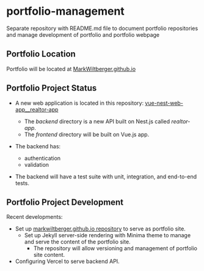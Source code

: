 # portfolio-management
Separate repository with README.md file to document portfolio repositories and manage development of portfolio and portfolio webpage

## Portfolio Location
Portfolio will be located at [MarkWiltberger.github.io](https://MarkWiltberger.github.io/)

## Portfolio Project Status
 - A new web application is located in this repository: [vue-nest-web-app__realtor-app](https://github.com/MarkWiltberger/vue-nest-web-app__realtor-app)
   - The _backend_ directory is a new API built on Nest.js called _realtor-app_.
   - The _frontend_ directory will be built on Vue.js app.
  
 - The backend has:
   - authentication
   - validation
  
 - The backend will have a test suite with unit, integration, and end-to-end tests.

## Portfolio Project Development
Recent developments:
 - Set up [markwiltberger.github.io repository](https://github.com/MarkWiltberger/markwiltberger.github.io) to serve as portfolio site.
   - Set up Jekyll server-side rendering with Minima theme to manage and serve the content of the portfolio site.
     - The repository will allow versioning and management of portfolio site content.
 - Configuring Vercel to serve backend API.
